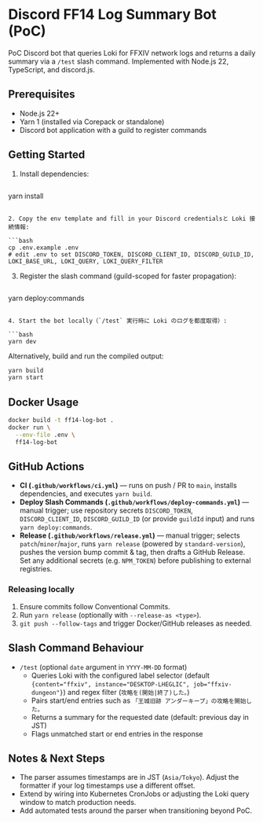 # Discord FF14 Log Summary Bot (PoC)

PoC Discord bot that queries Loki for FFXIV network logs and returns a daily summary via a `/test` slash command. Implemented with Node.js 22, TypeScript, and discord.js.

## Prerequisites

- Node.js 22+
- Yarn 1 (installed via Corepack or standalone)
- Discord bot application with a guild to register commands

## Getting Started

1. Install dependencies:

   ```bash
yarn install
   ```

2. Copy the env template and fill in your Discord credentialsと Loki 接続情報:

   ```bash
cp .env.example .env
# edit .env to set DISCORD_TOKEN, DISCORD_CLIENT_ID, DISCORD_GUILD_ID, LOKI_BASE_URL, LOKI_QUERY, LOKI_QUERY_FILTER
   ```

3. Register the slash command (guild-scoped for faster propagation):

   ```bash
yarn deploy:commands
   ```

4. Start the bot locally（`/test` 実行時に Loki のログを都度取得）:

   ```bash
yarn dev
   ```

   Alternatively, build and run the compiled output:

   ```bash
yarn build
yarn start
   ```

## Docker Usage

```bash
docker build -t ff14-log-bot .
docker run \
  --env-file .env \
  ff14-log-bot
```

## GitHub Actions

- **CI (`.github/workflows/ci.yml`)** — runs on push / PR to `main`, installs dependencies, and executes `yarn build`.
- **Deploy Slash Commands (`.github/workflows/deploy-commands.yml`)** — manual trigger; use repository secrets `DISCORD_TOKEN`, `DISCORD_CLIENT_ID`, `DISCORD_GUILD_ID` (or provide `guildId` input) and runs `yarn deploy:commands`.
- **Release (`.github/workflows/release.yml`)** — manual trigger; selects `patch`/`minor`/`major`, runs `yarn release` (powered by `standard-version`), pushes the version bump commit & tag, then drafts a GitHub Release. Set any additional secrets (e.g. `NPM_TOKEN`) before publishing to external registries.

### Releasing locally

1. Ensure commits follow Conventional Commits.
2. Run `yarn release` (optionally with `--release-as <type>`).
3. `git push --follow-tags` and trigger Docker/GitHub releases as needed.

## Slash Command Behaviour

- `/test` (optional `date` argument in `YYYY-MM-DD` format)
  - Queries Loki with the configured label selector (default `{content="ffxiv", instance="DESKTOP-LHEGLIC", job="ffxiv-dungeon"}`) and regex filter (`攻略を(開始|終了)した。`)
  - Pairs start/end entries such as `「王城旧跡 アンダーキープ」の攻略を開始した。`
  - Returns a summary for the requested date (default: previous day in JST)
  - Flags unmatched start or end entries in the response

## Notes & Next Steps

- The parser assumes timestamps are in JST (`Asia/Tokyo`). Adjust the formatter if your log timestamps use a different offset.
- Extend by wiring into Kubernetes CronJobs or adjusting the Loki query window to match production needs.
- Add automated tests around the parser when transitioning beyond PoC.
